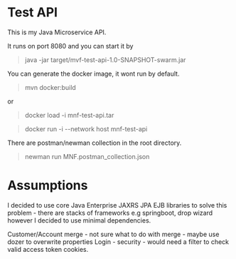 # Test API

This is my Java Microservice API.

It runs on port 8080 and you can start it by

> java -jar target/mvf-test-api-1.0-SNAPSHOT-swarm.jar

You can generate the docker image, it wont run by default.

> mvn docker:build

or

> docker load -i mnf-test-api.tar

> docker run -i --network host mnf-test-api


There are postman/newman collection in the root directory.

> newman run MNF.postman_collection.json


# Assumptions

I decided to use core Java Enterprise JAXRS JPA EJB libraries to solve this problem - there are stacks of frameworks e.g springboot, drop wizard however I decided to use minimal dependencies.

Customer/Account merge - not sure what to do with merge - maybe use dozer to overwrite properties
Login - security - would need a filter to check valid access token cookies.
